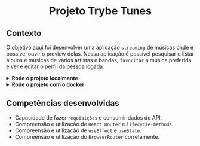 # <p align="center">Projeto Trybe Tunes</p>

## Contexto

O objetivo aqui foi desenvolver uma aplicação `streaming` de músicas onde é possível ouvir o preview delas. Nessa aplicação é possível pesquisar e listar álbuns e músicas de vários artistas e bandas, `favoritar` a musica preferida e ver e editar o perfil da pessoa logada.

<details>

<summary><strong>Rode o projeto localmente</strong></summary><br>

> ⚠️ É preciso ter o [Node](https://nodejs.org/en) instalado em sua máquina.

Clone o repositório:

```JSON
git clone git@github.com:mairess/project-trybetunes-vite-ts.git
```

Instale as dependências:

```JSON
npm install
```

Inicie o vite server:

```JSON
npm run dev
```

</details>

<details>

<summary><strong>Rode o projeto com o docker</strong></summary><br>

> ⚠️ É preciso ter o [Docker](https://www.docker.com/get-started/) instalado em sua máquina.

Clone o repositório:

```JSON
git clone git@github.com:mairess/project-trybetunes-vite-ts.git
```

Suba o container:

```JSON
docker compose up -d
```

O vite server estará disponível na porta `3000`:

```HTML
http://localhost:3000
```

</details>

## Competências desenvolvidas

- Capacidade de fazer `requisições` e consumir dados de API.
- Compreensão e utilização de `React Router` e `lifecycle-methods`.
- Compreensão e utilização de `useEffect` e `useState`.
- Compreensão e utilização do `BrowserRouter` corretamente.
